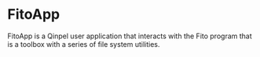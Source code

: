 # FitoApp

FitoApp is a Qinpel user application that interacts with the Fito program that is a toolbox with a series of file system utilities.
